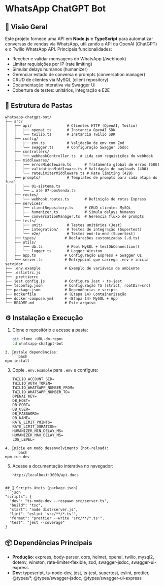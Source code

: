 # WhatsApp ChatGPT Bot

## 📝 Visão Geral

Este projeto fornece uma API em **Node.js** e **TypeScript** para automatizar conversas de vendas via WhatsApp, utilizando a API da OpenAI (ChatGPT) e o Twilio WhatsApp API. Principais funcionalidades:

- Receber e validar mensagens do WhatsApp (/webhook)
- Limitar requisições por IP (rate limiting)
- Simular delays humanos (humanizer)
- Gerenciar estado de conversa e prompts (conversation manager)
- CRUD de clientes via MySQL (client repository)
- Documentação interativa via Swagger UI
- Cobertura de testes: unitários, integração e E2E

## 📁 Estrutura de Pastas

```
whatsapp-chatgpt-bot/
├── src/
│   ├── api/                # Clientes HTTP (OpenAI, Twilio)
│   │   ├── openai.ts       # Instancia OpenAI SDK
│   │   └── twilio.ts       # Instancia Twilio SDK
│   ├── config/
│   │   ├── env.ts          # Validação de env com Zod
│   │   └── swagger.ts      # Configuração Swagger JSdoc
│   ├── controllers/
│   │   └── webhookController.ts  # Lida com requisições do webhook
│   ├── middlewares/
│   │   ├── errorMiddleware.ts      # Tratamento global de erros (500)
│   │   ├── validationMiddleware.ts # Validação de payloads (400)
│   │   └── rateLimiterMiddleware.ts # Rate limiting (429)
│   ├── prompts/            # Templates de prompts para cada etapa do funil
│   │   ├── 01-sistema.ts
│   │   └── … até 07-posVenda.ts
│   ├── routes/
│   │   └── webhook.routes.ts       # Definição de rotas Express
│   ├── services/
│   │   ├── clientRepository.ts     # CRUD clientes MySQL
│   │   ├── humanizer.ts            # Simula delays humanos
│   │   └── conversationManager.ts  # Gerencia fluxo de prompts
│   ├── tests/
│   │   ├── unit/           # Testes unitários (Jest)
│   │   ├── integration/    # Testes de integração (Supertest)
│   │   └── e2e/            # Testes end-to-end (Supertest)
│   ├── types/             # Declarações customizadas (.d.ts)
│   ├── utils/
│   │   ├── db.ts           # Pool MySQL + testDbConnection()
│   │   └── logger.ts       # Logger Winston
│   ├── app.ts             # Configuração Express + Swagger UI
│   └── server.ts          # Entrypoint que carrega .env e inicia servidor
├── .env.example           # Exemplo de variáveis de ambiente
├── .eslintrc.js
├── .prettierrc
├── jest.config.js         # Configura Jest + ts-jest
├── tsconfig.json          # Configuração TS (strict, rootDir=src)
├── package.json           # Dependências e scripts
├── Dockerfile             # (Etapa 14) Containerização
├── docker-compose.yml     # (Etapa 14) MySQL + App
└── README.md              # Este arquivo
```

## ⚙️ Instalação e Execução

1. Clone o repositório e acesse a pasta:
   ```bash
   git clone <URL-do-repo>
   cd whatsapp-chatgpt-bot
   ```

````
2. Instale dependências:
   ```bash
npm install
````

3. Copie `.env.example` para `.env` e configure:
   ```text
   TWILIO_ACCOUNT_SID=
   TWILIO_AUTH_TOKEN=
   TWILIO_WHATSAPP_NUMBER_FROM=
   TWILIO_WHATSAPP_NUMBER_TO=
   OPENAI_KEY=
   DB_HOST=
   DB_PORT=
   DB_USER=
   DB_PASSWORD=
   DB_NAME=
   RATE_LIMIT_POINTS=
   RATE_LIMIT_DURATION=
   HUMANIZER_MIN_DELAY_MS=
   HUMANIZER_MAX_DELAY_MS=
   LOG_LEVEL=
   ```

````
4. Inicie em modo desenvolvimento (hot-reload):
   ```bash
npm run dev
````

5. Acesse a documentação interativa no navegador:
   ```
   http://localhost:3000/api-docs
   ```

````

## 🚀 Scripts úteis (package.json)
```json
"scripts": {
  "dev": "ts-node-dev --respawn src/server.ts",
  "build": "tsc",
  "start": "node dist/server.js",
  "lint": "eslint 'src/**/*.ts'",
  "format": "prettier --write 'src/**/*.ts'",
  "test": "jest --coverage"
}
````

## 📦 Dependências Principais

- **Produção**: express, body-parser, cors, helmet, openai, twilio, mysql2, dotenv, winston, rate-limiter-flexible, zod, swagger-jsdoc, swagger-ui-express
- **Dev**: typescript, ts-node-dev, jest, ts-jest, supertest, eslint, prettier, @types/\*, @types/swagger-jsdoc, @types/swagger-ui-express

